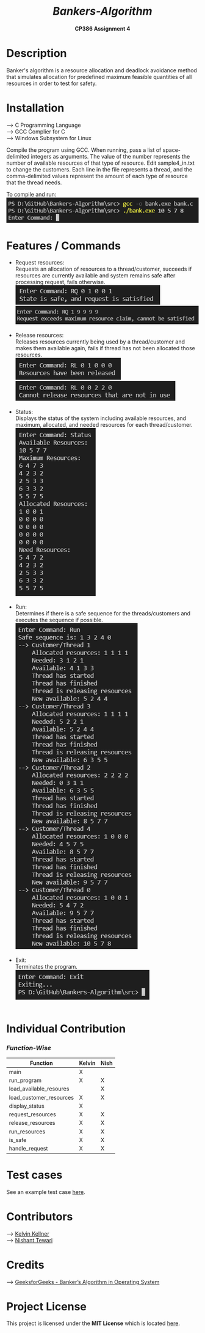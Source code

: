 _<h1 align= "center">Bankers-Algorithm</h1>_

<h4 align= "center">CP386 Assignment 4</h4>

# Description

Banker's algorithm is a resource allocation and deadlock avoidance method that simulates allocation for predefined maximum feasible quantities of all resources in order to test for safety.

# Installation

--> C Programming Language<br/>
--> GCC Complier for C<br/>
--> Windows Subsystem for Linux<br/>

Compile the program using GCC. When running, pass a list of space-delimited integers as arguments.
The value of the number represents the number of available resources of that type of resource.
Edit sample4_in.txt to change the customers. Each line in the file represents a thread,
and the comma-delimited values represent the amount of each type of resource that the thread needs.

To compile and run:<br/>
<img src="./img/ss_1.png" alt="screenshot of compiling and running the program" /><br/>

# Features / Commands

- Request resources:<br/>
  Requests an allocation of resources to a thread/customer, succeeds if resources are currently available and system remains safe after processing request, fails otherwise.<br/>
  <img src="./img/ss_2.png" alt="screenshot of requesting resources successfully" /><br/>
  <img src="./img/ss_3.png" alt="screenshot of request for resources failing" /><br/>
  <br/>
- Release resources:<br/>
  Releases resources currently being used by a thread/customer and makes them available again, fails if thread has not been allocated those resources.<br/>
  <img src="./img/ss_4.png" alt="screenshot of releasing resources successfully" /><br/>
  <img src="./img/ss_5.png" alt="screenshot of request to release resources failing" /><br/>
  <br/>
- Status:<br/>
  Displays the status of the system including available resources, and maximum, allocated, and needed resources for each thread/customer.<br/>
  <img src="./img/ss_6.png" alt="screenshot of displaying status of the system" /><br/>
  <br/>
- Run:<br/>
  Determines if there is a safe sequence for the threads/customers and executes the sequence if possible.<br/>
  <img src="./img/ss_7.png" alt="screenshot of running the processes" /><br/>
  <br/>
- Exit:<br/>
  Terminates the program.<br/>
  <img src="./img/ss_8.png" alt="screenshot of exiting the program" /><br/>
  <br/>

# Individual Contribution

### _Function-Wise_

| Function                | Kelvin  | Nish  |
| ----------------------- | ------  | ----- |
| main                    |    X    |       |
| run_program             |    X    |   X   |
| load_available_resoures |         |   X   |
| load_customer_resources |    X    |   X   |
| display_status          |    X    |       |
| request_resources       |    X    |   X   |
| release_resources       |    X    |   X   |
| run_resources           |    X    |   X   |
| is_safe                 |    X    |   X   |
| handle_request          |    X    |   X   |

# Test cases

See an example test case [here](https://github.com/kelvinkellner/Bankers-Algorithm/blob/main/docs/sample_output.md).

# Contributors

--> [Kelvin Kellner](https://github.com/kelvinkellner)<br/>
--> [Nishant Tewari](https://github.com/XSilviaX)<br/>

# Credits

--> [GeeksforGeeks - Banker’s Algorithm in Operating System](https://www.geeksforgeeks.org/bankers-algorithm-in-operating-system-2/)<br/>

# Project License

This project is licensed under the **MIT License** which is located [here](https://github.com/kelvinkellner/Bankers-Algorithm/blob/51cdac26b261e5d1328c41437b065f31d17f4da9/LICENSE).

